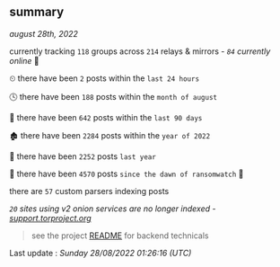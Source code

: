 
## summary
_august 28th, 2022_

currently tracking `118` groups across `214` relays & mirrors - _`84` currently online_ 📡

⏲ there have been `2` posts within the `last 24 hours`

🕓 there have been `188` posts within the `month of august`

📅 there have been `642` posts within the `last 90 days`

🏚 there have been `2284` posts within the `year of 2022`

🚀 there have been `2252` posts `last year`

🦕 there have been `4570` posts `since the dawn of ransomwatch` 🐣

there are `57` custom parsers indexing posts

_`20` sites using v2 onion services are no longer indexed - [support.torproject.org](https://support.torproject.org/onionservices/v2-deprecation/)_

> see the project [README](https://github.com/jmousqueton/ransomwatch#readme) for backend technicals



Last update : _Sunday 28/08/2022 01:26:16 (UTC)_

